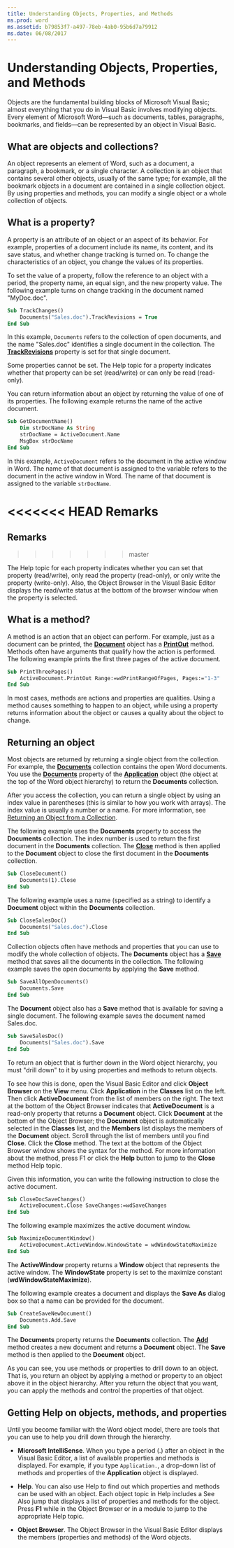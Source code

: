 ```yaml
---
title: Understanding Objects, Properties, and Methods
ms.prod: word
ms.assetid: b79853f7-a497-78eb-4ab0-95b6d7a79912
ms.date: 06/08/2017
---
```



# Understanding Objects, Properties, and Methods

Objects are the fundamental building blocks of Microsoft Visual Basic; almost everything that you do in Visual Basic involves modifying objects. Every element of Microsoft Word—such as documents, tables, paragraphs, bookmarks, and fields—can be represented by an object in Visual Basic.


## What are objects and collections?

An object represents an element of Word, such as a document, a paragraph, a bookmark, or a single character. A collection is an object that contains several other objects, usually of the same type; for example, all the bookmark objects in a document are contained in a single collection object. By using properties and methods, you can modify a single object or a whole collection of objects.


## What is a property?

A property is an attribute of an object or an aspect of its behavior. For example, properties of a document include its name, its content, and its save status, and whether change tracking is turned on. To change the characteristics of an object, you change the values of its properties.

To set the value of a property, follow the reference to an object with a period, the property name, an equal sign, and the new property value. The following example turns on change tracking in the document named "MyDoc.doc".




```vb
Sub TrackChanges() 
    Documents("Sales.doc").TrackRevisions = True 
End Sub
```

In this example,  `Documents` refers to the collection of open documents, and the name "Sales.doc" identifies a single document in the collection. The **[TrackRevisions](../../../api/Word.Document.TrackRevisions.md)** property is set for that single document.

Some properties cannot be set. The Help topic for a property indicates whether that property can be set (read/write) or can only be read (read-only).

You can return information about an object by returning the value of one of its properties. The following example returns the name of the active document.




```vb
Sub GetDocumentName() 
    Dim strDocName As String 
    strDocName = ActiveDocument.Name 
    MsgBox strDocName 
End Sub
```

In this example,  `ActiveDocument` refers to the document in the active window in Word. The name of that document is assigned to the variable refers to the document in the active window in Word. The name of that document is assigned to the variable `strDocName`.

<<<<<<< HEAD
**Remarks**
=======
## Remarks
>>>>>>> master

The Help topic for each property indicates whether you can set that property (read/write), only read the property (read-only), or only write the property (write-only). Also, the Object Browser in the Visual Basic Editor displays the read/write status at the bottom of the browser window when the property is selected.


## What is a method?

A method is an action that an object can perform. For example, just as a document can be printed, the  **[Document](../../../api/Word.Document.md)** object has a **[PrintOut](../../../api/Word.Document.PrintOut.md)** method. Methods often have arguments that qualify how the action is performed. The following example prints the first three pages of the active document.


```vb
Sub PrintThreePages() 
    ActiveDocument.PrintOut Range:=wdPrintRangeOfPages, Pages:="1-3" 
End Sub
```

In most cases, methods are actions and properties are qualities. Using a method causes something to happen to an object, while using a property returns information about the object or causes a quality about the object to change.


## Returning an object

Most objects are returned by returning a single object from the collection. For example, the  **[Documents](../../../api/Word.Document.md)** collection contains the open Word documents. You use the **[Documents](../../../api/Word.Application.Documents.md)** property of the **[Application](../../../api/Word.Application.md)** object (the object at the top of the Word object hierarchy) to return the **Documents** collection.

After you access the collection, you can return a single object by using an index value in parentheses (this is similar to how you work with arrays). The index value is usually a number or a name. For more information, see  [Returning an Object from a Collection](../Miscellaneous/returning-an-object-from-a-collection-word.md).

The following example uses the  **Documents** property to access the **Documents** collection. The index number is used to return the first document in the **Documents** collection. The **[Close](../../../api/Word.Document.Close(method).md)** method is then applied to the **Document** object to close the first document in the **Documents** collection.




```vb
Sub CloseDocument() 
    Documents(1).Close 
End Sub
```

The following example uses a name (specified as a string) to identify a  **Document** object within the **Documents** collection.




```vb
Sub CloseSalesDoc() 
    Documents("Sales.doc").Close 
End Sub
```

Collection objects often have methods and properties that you can use to modify the whole collection of objects. The  **Documents** object has a **[Save](../../../api/Word.Documents.Save.md)** method that saves all the documents in the collection. The following example saves the open documents by applying the **Save** method.




```vb
Sub SaveAllOpenDocuments() 
    Documents.Save 
End Sub
```

The  **Document** object also has a **Save** method that is available for saving a single document. The following example saves the document named Sales.doc.




```vb
Sub SaveSalesDoc() 
    Documents("Sales.doc").Save 
End Sub
```

To return an object that is further down in the Word object hierarchy, you must "drill down" to it by using properties and methods to return objects.

To see how this is done, open the Visual Basic Editor and click  **Object Browser** on the **View** menu. Click **Application** in the **Classes** list on the left. Then click **ActiveDocument** from the list of members on the right. The text at the bottom of the Object Browser indicates that **ActiveDocument** is a read-only property that returns a **Document** object. Click **Document** at the bottom of the Object Browser; the **Document** object is automatically selected in the **Classes** list, and the **Members** list displays the members of the **Document** object. Scroll through the list of members until you find **Close**. Click the  **Close** method. The text at the bottom of the Object Browser window shows the syntax for the method. For more information about the method, press F1 or click the **Help** button to jump to the **Close** method Help topic.

Given this information, you can write the following instruction to close the active document.




```vb
Sub CloseDocSaveChanges() 
    ActiveDocument.Close SaveChanges:=wdSaveChanges 
End Sub
```

The following example maximizes the active document window.




```vb
Sub MaximizeDocumentWindow() 
    ActiveDocument.ActiveWindow.WindowState = wdWindowStateMaximize 
End Sub
```

The  **ActiveWindow** property returns a **Window** object that represents the active window. The **WindowState** property is set to the maximize constant (**wdWindowStateMaximize**).

The following example creates a document and displays the  **Save As** dialog box so that a name can be provided for the document.




```vb
Sub CreateSaveNewDocument() 
    Documents.Add.Save 
End Sub
```

The  **Documents** property returns the **Documents** collection. The **[Add](../../../api/Word.Documents.Add.md)** method creates a new document and returns a **Document** object. The **Save** method is then applied to the **Document** object.

As you can see, you use methods or properties to drill down to an object. That is, you return an object by applying a method or property to an object above it in the object hierarchy. After you return the object that you want, you can apply the methods and control the properties of that object.


## Getting Help on objects, methods, and properties

Until you become familiar with the Word object model, there are tools that you can use to help you drill down through the hierarchy.


-  **Microsoft IntelliSense**. When you type a period (.) after an object in the Visual Basic Editor, a list of available properties and methods is displayed. For example, if you type  `Application.`, a drop-down list of methods and properties of the  **Application** object is displayed.
    
-  **Help**. You can also use Help to find out which properties and methods can be used with an object. Each object topic in Help includes a See Also jump that displays a list of properties and methods for the object. Press  **F1** while in the Object Browser or in a module to jump to the appropriate Help topic.
    
-  **Object Browser**. The Object Browser in the Visual Basic Editor displays the members (properties and methods) of the Word objects.
    

